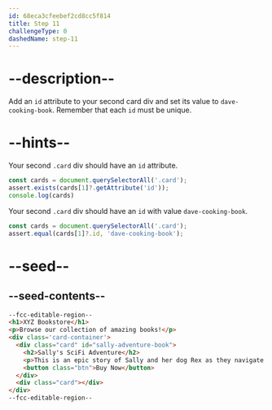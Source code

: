 ```yaml
---
id: 68eca3cfeebef2cd8cc5f814
title: Step 11
challengeType: 0
dashedName: step-11
---
```


# --description--

Add an `id` attribute to your second card div and set its value to `dave-cooking-book`. Remember that each `id` must be unique.

# --hints--

Your second `.card` div should have an `id` attribute.

```js
const cards = document.querySelectorAll('.card');
assert.exists(cards[1]?.getAttribute('id'));
console.log(cards)
```

Your second `.card` div should have an `id` with value `dave-cooking-book`.

```js
const cards = document.querySelectorAll('.card');
assert.equal(cards[1]?.id, 'dave-cooking-book');
```

# --seed--

## --seed-contents--

```html
--fcc-editable-region--
<h1>XYZ Bookstore</h1>
<p>Browse our collection of amazing books!</p>
<div class='card-container'>
  <div class="card" id="sally-adventure-book">
    <h2>Sally's SciFi Adventure</h2>
    <p>This is an epic story of Sally and her dog Rex as they navigate through other worlds.</p>
    <button class="btn">Buy Now</button>
  </div>
  <div class="card"></div>
</div>
--fcc-editable-region--
```
